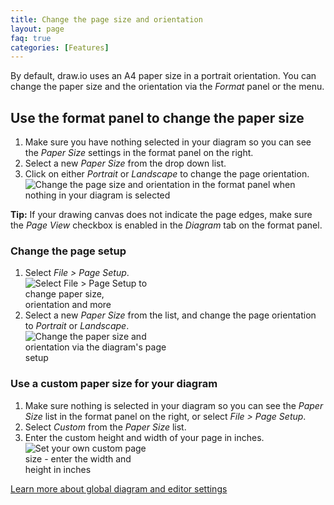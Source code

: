```yaml
---
title: Change the page size and orientation
layout: page
faq: true
categories: [Features]
---
```


By default, draw.io uses an A4 paper size in a portrait orientation. You can change the paper size and the orientation via the _Format_ panel or the menu. 

## Use the format panel to change the paper size

1. Make sure you have nothing selected in your diagram so you can see the _Paper Size_ settings in the format panel on the right. 
2. Select a new _Paper Size_ from the drop down list.
3. Click on either _Portrait_ or _Landscape_ to change the page orientation. 
<br /><img src="/assets/img/blog/format-panel-page-size-orientation.png" style="max-width:100%;height:auto;" alt="Change the page size and orientation in the format panel when nothing in your diagram is selected">

**Tip:** If your drawing canvas does not indicate the page edges, make sure the _Page View_ checkbox is enabled in the _Diagram_ tab on the format panel.

### Change the page setup

1. Select _File > Page Setup_.
<br /><img src="/assets/img/blog/file-page-setup.png" style="width=100%;max-width:200px;height:auto;" alt="Select File > Page Setup to change paper size, orientation and more">
2. Select a new _Paper Size_ from the list, and change the page orientation to _Portrait_ or _Landscape_.
<br /><img src="/assets/img/blog/page-setup-paper-size.png" style="width=100%;max-width:250px;height:auto;" alt="Change the paper size and orientation via the diagram's page setup">

### Use a custom paper size for your diagram

1. Make sure nothing is selected in your diagram so you can see the _Paper Size_ list in the format panel on the right, or select _File > Page Setup_.
2. Select _Custom_ from the _Paper Size_ list.
3. Enter the custom height and width of your page in inches.
<br /><img src="/assets/img/blog/paper-size-custom.png" style="width=100%;max-width:200px;height:auto;" alt="Set your own custom page size - enter the width and height in inches">

[Learn more about global diagram and editor settings](/doc/faq/diagram-options.html)


